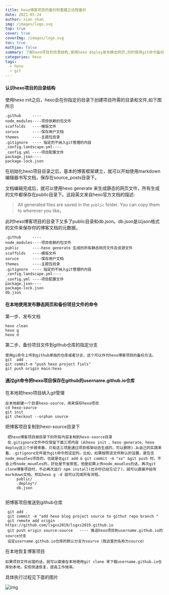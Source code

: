 ```yaml
---
title: hexo博客项目的备份和重建之远程备份
date: 2021-05-24
author: xian shan
img: /images/logo.svg
top: true
cover: true
coverImg: /images/logo.svg
toc: true
mathjax: false
summary: 了解hexo项目的目录结构,使用hexo deploy发布静态网页,同时使用git命令备份项目文件到远程的github仓库分支，了解hexo项目的目录结构,使用hexo deploy发布静态网页,同时使用git命令备份项目文件到远程的github仓库分支
categories: hexo
tags:
  - hexo
  - git
---
```


####  认识hexo项目的目录结构

使用hexo init之后，hexo会在你指定的目录下创建项目所需的目录和文件,如下图所示

```
.github     ----
node_modules----项目依赖的包文件
scaffolds   ----模版文件
soruce      ----保存用户文档
themes      ----主题包目录
.gitignore  ---- 指定的不纳入git管理的内容
_config.landscape.yml----
_config.yml ----项目配置文件
package.json----
package-lock.json
```

在初始化hexo项目目录之后，基本的博客框架建立，就可以开始使用markdown编辑器书写文档，保存在source\_posts目录下。

文档编辑完成后，就可以使用hexo generate 来生成静态的网页文件，所有生成的文件都保存在public目录下。这段英文来自hexo官方文档的描述:

> All generated files are saved in the `public` folder. You can copy them to wherever you like。

此时hexo博客项目的目录下又多了public目录和db.json。db.json是以json格式的文件来保存你的博客文档的元数据。
```
.github     ----
node_modules----项目依赖的包文件
public      ----hexo generate 生成的所有静态网页文件及资源文件
scaffolds   ----模版文件
soruce      ----保存用户文档
themes      ----主题包目录
.gitignore  ---- 指定的不纳入git管理的内容
_config.landscape.yml----
_config.yml ----项目配置文件
package.json----
package-lock.json
db.json
```

#### 在本地使用发布静态网页和备份项目文件的命令

第一步、发布文档

```
hexo clean 
hexo g
hexo d
```

  第二步、备份项目文件到github仓库的指定分支

```
使用gi命令上传到github单独的仓库或者分支，这个可以作为hexo博客项目的备份方法。
git  add .
git commit-m "push hexo project fiels"
git push origin main:hexo
```

#### 通过git命令把hexo项目保存在github的username.github.io仓库

在本地把hexo项目纳入git管理

```在本地新建一个目录，用来保存hexo项目的目录
在本地新建一个目录hexo-source，用来保存hexo项目
cd hexo-source
git init 
git checkout --orphan source 
```

把博客项目复制到hexo-source目录下

```
 把hexo博客项目根目录下的所有内容复制到hexo-source目录
 在.gitignore文件中仅保留下面三项内容（从hexo init 、hexo generate、hexo deploy这三个步骤来看，只有这三项是通过项目框架动态生成的，可以删除).从自己的实践来看，.gitignore文件是为git命令而设定的。比如，如果按照该文件默认的设置，是包含node_moudles项目的，也就是在git add & git commit -m "xx" &git push 时，不会上传node_moudles的，好处是节省带宽，但是如果上传node_moudles的话，再次git clone博客项目时，不必再次运行 npm install(也许你已经忘记了)，就可以直接开始写markdown文档，然后hexo g -d 就可以完成所有流程。
     public/
     .deploy*/
     db.json
     
```
把博客项目推送到github仓库

  ```
   git add .
   git commit -m "add hexo blog project source to githut repo branch "
   git remote add origin https://github.com/lsgxs2019/lsgxs2019.github.io
   git push origin source:source   ---- 推送hexo项目到username.github.io的source分支
   设定username.github.io仓库的默认分支为source（我这里的名称为source）
  ```

在本地恢复博客项目

```
如果项目文件出错的话，就可以直接在本地使用git clone 来下载username.github.io仓库到本地，实现快速恢复，提高工作效率。
```

具体执行过程见下面的图片

![img](/images/hexo/create-empty-branch-to-github.jpg)

